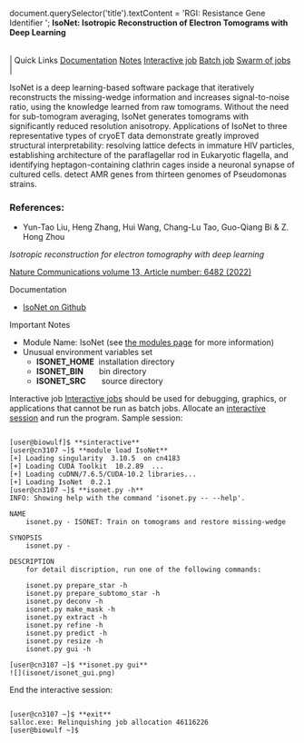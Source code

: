 

document.querySelector('title').textContent = 'RGI: Resistance Gene Identifier ';
**IsoNet: Isotropic Reconstruction of Electron Tomograms with Deep Learning**


|  |
| --- |
| 
Quick Links
[Documentation](#doc)
[Notes](#notes)
[Interactive job](#int) 
[Batch job](#sbatch) 
[Swarm of jobs](#swarm) 
 |


  


IsoNet is a deep learning-based software package that iteratively reconstructs the missing-wedge information and increases signal-to-noise ratio, using the knowledge learned from raw tomograms. Without the need for sub-tomogram averaging, IsoNet generates tomograms with significantly reduced resolution anisotropy. Applications of IsoNet to three representative types of cryoET data demonstrate greatly improved structural interpretability: resolving lattice defects in immature HIV particles, establishing architecture of the paraflagellar rod in Eukaryotic flagella, and identifying heptagon-containing clathrin cages inside a neuronal synapse of cultured cells. detect AMR genes from thirteen genomes of Pseudomonas strains.



  

### References:


* Yun-Tao Liu, Heng Zhang, Hui Wang, Chang-Lu Tao, Guo-Qiang Bi & Z. Hong Zhou   

*Isotropic reconstruction for electron tomography with deep learning*  

[Nature Communications volume 13, Article number: 6482 (2022)](https://www.nature.com/articles/s41467-022-33957-8)


Documentation
* [IsoNet on Github](https://github.com/IsoNet-cryoET/IsoNet)


Important Notes
* Module Name: IsoNet (see [the modules page](https://hpc.nih.gov/apps/modules.html) for more information)
* Unusual environment variables set
	+ **ISONET\_HOME**  installation directory
	+ **ISONET\_BIN**       bin directory
	+ **ISONET\_SRC**       source directory



Interactive job
[Interactive jobs](/docs/userguide.html#int) should be used for debugging, graphics, or applications that cannot be run as batch jobs.
Allocate an [interactive session](/docs/userguide.html#int) and run the program. Sample session:



```

[user@biowulf]$ **sinteractive** 
[user@cn3107 ~]$ **module load IsoNet**
[+] Loading singularity  3.10.5  on cn4183
[+] Loading CUDA Toolkit  10.2.89  ...
[+] Loading cuDNN/7.6.5/CUDA-10.2 libraries...
[+] Loading IsoNet  0.2.1
[user@cn3107 ~]$ **isonet.py -h** 
INFO: Showing help with the command 'isonet.py -- --help'.

NAME
    isonet.py - ISONET: Train on tomograms and restore missing-wedge

SYNOPSIS
    isonet.py -

DESCRIPTION
    for detail discription, run one of the following commands:

    isonet.py prepare_star -h
    isonet.py prepare_subtomo_star -h
    isonet.py deconv -h
    isonet.py make_mask -h
    isonet.py extract -h
    isonet.py refine -h
    isonet.py predict -h
    isonet.py resize -h
    isonet.py gui -h

[user@cn3107 ~]$ **isonet.py gui** 
![](isonet/isonet_gui.png)

```

End the interactive session:

```

[user@cn3107 ~]$ **exit**
salloc.exe: Relinquishing job allocation 46116226
[user@biowulf ~]$

```





